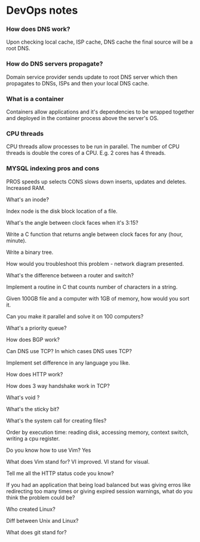 # DevOps notes

### How does DNS work?
Upon checking local cache, ISP cache, DNS cache the final source will be a root DNS.

### How do DNS servers propagate?
Domain service provider sends update to root DNS server which then propagates to DNSs, ISPs and then your local DNS cache.

### What is a container
Containers allow applications and it's dependencies to be wrapped together and deployed in the container process above the server's OS.

### CPU threads
CPU threads allow processes to be run in parallel. The number of CPU threads is double the cores of a CPU. E.g. 2 cores has 4 threads.

### MYSQL indexing pros and cons
PROS speeds up selects
CONS slows down inserts, updates and deletes. Increased RAM.

What's an inode?

Index node is the disk block location of a file.

What's the angle between clock faces when it's 3:15?

Write a C function that returns angle between clock faces for any (hour, minute).

Write a binary tree.

How would you troubleshoot this problem - network diagram presented.

What's the difference between a router and switch?

Implement a routine in C that counts number of characters in a string.

Given 100GB file and a computer with 1GB of memory, how would you sort it.

Can you make it parallel and solve it on 100 computers?

What's a priority queue?

How does BGP work?

Can DNS use TCP? In which cases DNS uses TCP?

Implement set difference in any language you like.

How does HTTP work?

How does 3 way handshake work in TCP?

What's void ?

What's the sticky bit?

What's the system call for creating files?

Order by execution time: reading disk, accessing memory, context switch, writing a cpu register.

Do you know how to use Vim?
Yes

What does Vim stand for?
VI improved. VI stand for visual.

Tell me all the HTTP status code you know?

If you had an application that being load balanced but was giving erros like redirecting too many times or giving expired session warnings, what do you think the problem could be?

Who created Linux?

Diff between Unix and Linux?

What does git stand for?
